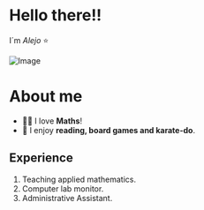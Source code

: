 # Hello there!!
I´m *Alejo* ⭐️



![Image](https://lh3.googleusercontent.com/pw/ABLVV84gx97SZWwLFemNX9T1jW3R1qLVIYRRQbOcQgO8UXsskeBkS_tJSWFH9gAcbR7HzHzJ68EjsZCOBQ-9Q52HP4q49s4QwCB6PS2HM74USWriDUGXjJ97Kz061c5Sv_0TEZNF5aeDXJJqa040Mk_dLg01W4QHoxT0bTCH3xbkaWbbynSC2klpzosLqzVZoeF2GhUfQoMZsO3HRGZCgLzMETlYE83mWQHjyHe_4OjjcbsXEIqIIaaax73lqLfR40pvTXtmNhhjdZqdxDFZ5WzPJfLZLBoKV4BD-HBhL4GZejhXykWMCBPTAL0SavgXFQZrMDJtXTiDOKStXV8XsOrA7dGS791BM7chIIM3rgfZ5GjoySvR-pef6MPOqbXmeYzfgozfz3DG6UNnJM1hGIUaApikAtsdYCMjNQllP2bleGhwA3l2GGnJItEdBRjjT1-1Mx7D0rmv9emCUEyzeyItPt3ISCFb6NHTVh2lFvVoWGP-geaUB2MaefZx13r6d5NdQLWf9M4soFlmpfgH_rpcw0shPcoV0205_RVAaaiUk6sjahuEyw5mnLm6bjKC721RJ9Y7JJVlwTKa7QULmjREv-DRpRbqVrM-7ymt13HD3QcTTYYhKq-1lOtImqaeTkVVMV6ggTTc-c3m2fnFqx-2rUbW1lNGzoqx0rweZTSYy1HP9upD5snq0LsRKkoLwPk7WyfGaJ6c2KRuPRgMMoODfPY-9hrwPzHyOLLu6pIt56hVceTvjBVi4eyqdQThkhOH5qbuB2-I8nV0PzEwJAgWONvS8toRVED2v-PvQ-gLiZYUL92mPI9bHvfCRl6zFAT03HHHahqBSAoLUuxxDADKHOfSnBZ8aJqGZs6MHsdkTfKOn_bmpt0qBJZ-lE9byRWEIh0HtV6-GsoKmdH8JsBt44Tp1g=w1920-h864-s-no-gm?authuser=0)

# About me

-   🧑‍🏫 I love **Maths**!
-   🎥 I enjoy **reading, board games and karate-do**.

## Experience

1. Teaching applied mathematics.
2. Computer lab monitor.
3. Administrative Assistant.
